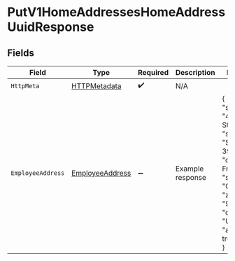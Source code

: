 # PutV1HomeAddressesHomeAddressUuidResponse


## Fields

| Field                                                                                                                                                    | Type                                                                                                                                                     | Required                                                                                                                                                 | Description                                                                                                                                              | Example                                                                                                                                                  |
| -------------------------------------------------------------------------------------------------------------------------------------------------------- | -------------------------------------------------------------------------------------------------------------------------------------------------------- | -------------------------------------------------------------------------------------------------------------------------------------------------------- | -------------------------------------------------------------------------------------------------------------------------------------------------------- | -------------------------------------------------------------------------------------------------------------------------------------------------------- |
| `HttpMeta`                                                                                                                                               | [HTTPMetadata](../../Models/Components/HTTPMetadata.md)                                                                                                  | :heavy_check_mark:                                                                                                                                       | N/A                                                                                                                                                      |                                                                                                                                                          |
| `EmployeeAddress`                                                                                                                                        | [EmployeeAddress](../../Models/Components/EmployeeAddress.md)                                                                                            | :heavy_minus_sign:                                                                                                                                       | Example response                                                                                                                                         | {<br/>"street_1": "412 Kiera Stravenue",<br/>"street_2": "Suite 391",<br/>"city": "San Francisco",<br/>"state": "CA",<br/>"zip": "94107",<br/>"country": "USA",<br/>"active": true<br/>} |